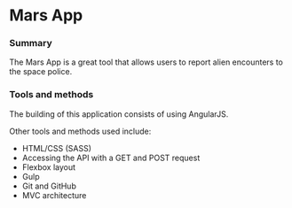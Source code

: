 # Mars App

### Summary

The Mars App is a great tool that allows users to report alien encounters to the space police.

### Tools and methods

The building of this application consists of using AngularJS.

Other tools and methods used include:
* HTML/CSS (SASS)
* Accessing the API with a GET and POST request
* Flexbox layout
* Gulp
* Git and GitHub
* MVC architecture
